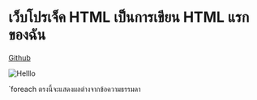 # เว็บโปรเจ็ค HTML เป็นการเขียน HTML แรกของฉัน

[Github](https://ssasipiim.github.io/ProjectHtmlWebsite1/ "My Web")

![Helllo](https://ssasipiim.github.io/ProjectHtmlWebsite1/images1/beatboox.jpg)

`foreach ตรงนี้จะแสดงผลต่างจากข้อความธรรมดา

